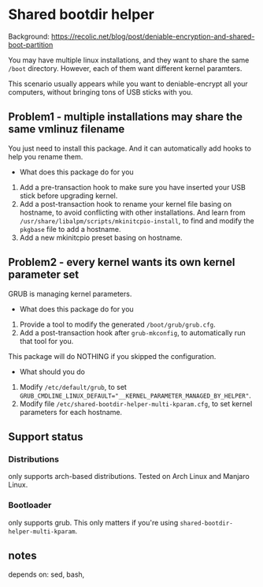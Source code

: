 # Shared bootdir helper

Background: <https://recolic.net/blog/post/deniable-encryption-and-shared-boot-partition>

You may have multiple linux installations, and they want to share the same `/boot` directory. 
However, each of them want different kernel paramters. 

This scenario usually appears while you want to deniable-encrypt all your computers, without 
bringing tons of USB sticks with you. 

## Problem1 - multiple installations may share the same vmlinuz filename

You just need to install this package. And it can automatically add hooks to help you rename them. 

- What does this package do for you

1. Add a pre-transaction hook to make sure you have inserted your USB stick before upgrading kernel. 
2. Add a post-transaction hook to rename your kernel file basing on hostname, to avoid conflicting with other installations. And learn from `/usr/share/libalpm/scripts/mkinitcpio-install`, to find and modify the `pkgbase` file to add a hostname.
3. Add a new mkinitcpio preset basing on hostname.  

## Problem2 - every kernel wants its own kernel parameter set

GRUB is managing kernel parameters. 

- What does this package do for you

1. Provide a tool to modify the generated `/boot/grub/grub.cfg`. 
2. Add a post-transaction hook after `grub-mkconfig`, to automatically run that tool for you. 

This package will do NOTHING if you skipped the configuration.

- What should you do

1. Modify `/etc/default/grub`, to set `GRUB_CMDLINE_LINUX_DEFAULT="__KERNEL_PARAMETER_MANAGED_BY_HELPER"`. 
2. Modify file `/etc/shared-bootdir-helper-multi-kparam.cfg`, to set kernel parameters for each hostname. 

## Support status

### Distributions

only supports arch-based distributions. Tested on Arch Linux and Manjaro Linux. 

### Bootloader

only supports grub. This only matters if you're using `shared-bootdir-helper-multi-kparam`. 

## notes

depends on: sed, bash, 

